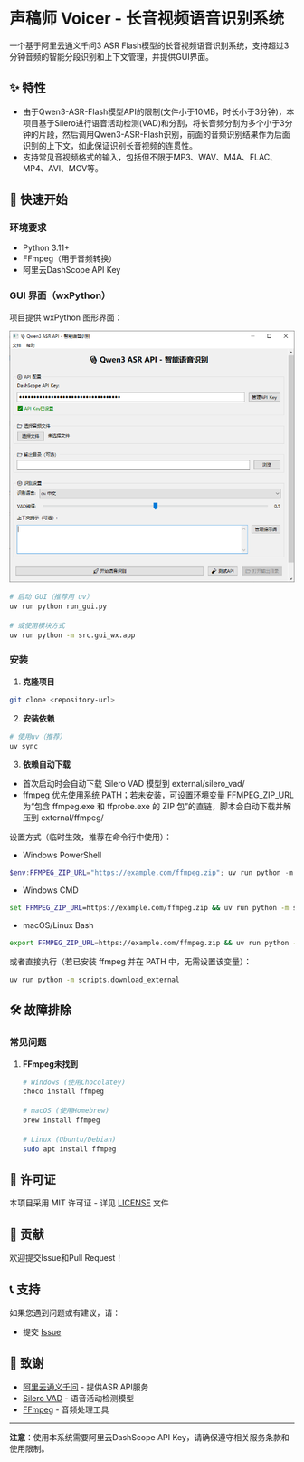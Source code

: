 # 声稿师 Voicer - 长音视频语音识别系统

一个基于阿里云通义千问3 ASR Flash模型的长音视频语音识别系统，支持超过3分钟音频的智能分段识别和上下文管理，并提供GUI界面。

## ✨ 特性

- 由于Qwen3-ASR-Flash模型API的限制(文件小于10MB，时长小于3分钟)，本项目基于Silero进行语音活动检测(VAD)和分割，将长音频分割为多个小于3分钟的片段，然后调用Qwen3-ASR-Flash识别，前面的音频识别结果作为后面识别的上下文，如此保证识别长音视频的连贯性。
- 支持常见音视频格式的输入，包括但不限于MP3、WAV、M4A、FLAC、MP4、AVI、MOV等。

## 🚀 快速开始

### 环境要求

- Python 3.11+
- FFmpeg（用于音频转换）
- 阿里云DashScope API Key

### GUI 界面（wxPython）

项目提供 wxPython 图形界面：

![声稿师 Voicer GUI](imgs/gui.png)

```bash
# 启动 GUI（推荐用 uv）
uv run python run_gui.py

# 或使用模块方式
uv run python -m src.gui_wx.app

```


### 安装

1. **克隆项目**
```bash
git clone <repository-url>
```

2. **安装依赖**
```bash
# 使用uv（推荐）
uv sync
```

3. **依赖自动下载**
- 首次启动时会自动下载 Silero VAD 模型到 external/silero_vad/
- ffmpeg 优先使用系统 PATH；若未安装，可设置环境变量 FFMPEG_ZIP_URL 为“包含 ffmpeg.exe 和 ffprobe.exe 的 ZIP 包”的直链，脚本会自动下载并解压到 external/ffmpeg/

设置方式（临时生效，推荐在命令行中使用）：

- Windows PowerShell
```powershell
$env:FFMPEG_ZIP_URL="https://example.com/ffmpeg.zip"; uv run python -m scripts.download_external
```

- Windows CMD
```bat
set FFMPEG_ZIP_URL=https://example.com/ffmpeg.zip && uv run python -m scripts.download_external
```

- macOS/Linux Bash
```bash
export FFMPEG_ZIP_URL=https://example.com/ffmpeg.zip && uv run python -m scripts.download_external
```

或者直接执行（若已安装 ffmpeg 并在 PATH 中，无需设置该变量）：
```bash
uv run python -m scripts.download_external
```


## 🛠️ 故障排除

### 常见问题

1. **FFmpeg未找到**
   ```bash
   # Windows (使用Chocolatey)
   choco install ffmpeg

   # macOS (使用Homebrew)
   brew install ffmpeg

   # Linux (Ubuntu/Debian)
   sudo apt install ffmpeg
   ```

## 📄 许可证

本项目采用 MIT 许可证 - 详见 [LICENSE](LICENSE) 文件

## 🤝 贡献

欢迎提交Issue和Pull Request！

## 📞 支持

如果您遇到问题或有建议，请：

- 提交 [Issue](../../issues)

## 🙏 致谢

- [阿里云通义千问](https://dashscope.aliyun.com/) - 提供ASR API服务
- [Silero VAD](https://github.com/snakers4/silero-vad) - 语音活动检测模型
- [FFmpeg](https://ffmpeg.org/) - 音频处理工具

---

**注意**：使用本系统需要阿里云DashScope API Key，请确保遵守相关服务条款和使用限制。